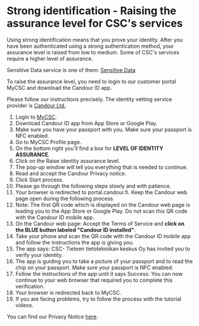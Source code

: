 # Strong identification - Raising the assurance level for CSC's services

Using strong identification means that you prove your identity. After you have been authenticated using a strong authentication method, 
your assurance level is raised from low to medium. Some of CSC's services require a higher level of assurance. 

Sensitive Data service is one of them:
[Sensitive Data](../data/sensitive-data/findata-permit.md)

To raise the assurance level, you need to login to our customer portal MyCSC and download the Candour ID app. 

Please follow our instructions precisely. The identity vetting service provider is [Candour Ltd.](https://candour.fi/)

1. Login to [MyCSC](http://my.csc.fi).
1. Download Candour ID app from App Store or Google Play.
1. Make sure you have your passport with you. Make sure your passport is NFC enabled.
1. Go to MyCSC Profile page.
1. On the bottom right you'll find a box for **LEVEL OF IDENTITY ASSURANCE**.
1. Click on the Raise identity assurance level.
1. The pop-up window will tell you everything that is needed to continue.
1. Read and accept the Candour Privacy notice.
1. Click Start process.
1. Please go through the following steps slowly and with patience.
1. Your browser is redirected to portal.candour.fi. Keep the Candour web page open during the following process.
1. Note: The first QR code which is displayed on the Candour web page is leading you to the App Store or Google Play. Do not scan this QR code with the Candour ID mobile app.
1. On the Candour web page: Accept the Terms of Service and **click on the BLUE button labeled "Candour ID installed"**.
1. Take your phone and scan the QR code with the Candour ID mobile app and follow the instructions the app is giving you.
1. The app says: CSC- Tieteen tietotekniikan keskus Oy has invited you to verify your identity.
1. The app is guiding you to take a picture of your passport and to read the chip on your passport. Make sure your passport is NFC enabled.
1. Follow the instructions of the app until it says Success: You can now continue to your web browser that required you to complete this verification.
1. Your browser is redirected back to MyCSC.
1. If you are facing problems, try to follow the process with the tutorial videos.

You can find our Privacy Notice [here](https://research.csc.fi/privacy-notice-for-remote-identification-service).
